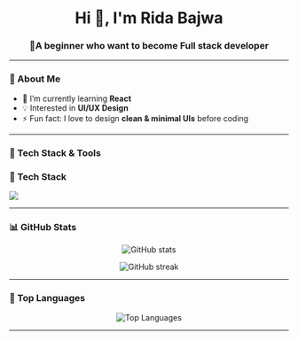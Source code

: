 <h1 align="center">Hi 👋, I'm Rida Bajwa</h1>
<h3 align="center">🚀A beginner who want to become Full stack developer</h3>

---

### 🌟 About Me  
- 🌱 I’m currently learning **React**  
- 💡 Interested in **UI/UX Design**  
- ⚡ Fun fact: I love to design **clean & minimal UIs** before coding  

---

### 🔧 Tech Stack & Tools  
### 🚀 Tech Stack  
<p>
  <img src="https://skillicons.dev/icons?i=html,css,js,react,firebase,git,github,vscode" />
</p>


---

### 📊 GitHub Stats  
<p align="center">
  <img src="https://github-readme-stats.vercel.app/api?username=ridabajwa1024&show_icons=true&theme=tokyonight" alt="GitHub stats" />
</p>

<p align="center">
  <img src="https://github-readme-streak-stats.herokuapp.com/?user=ridabajwa1024&theme=tokyonight" alt="GitHub streak" />
</p>

---

### 🚀 Top Languages  
<p align="center">
  <img src="https://github-readme-stats.vercel.app/api/top-langs/?username=ridabajwa1024&layout=compact&theme=tokyonight" alt="Top Languages" />
</p>

---

